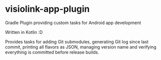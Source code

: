 # visiolink-app-plugin
Gradle Plugin providing custom tasks for Android app development

Written in Kotlin :D

Provides tasks for adding Git submodules, generating Git log since last commit, 
printing all flavors as JSON, managing version name 
and verifying everything is committed before release builds.

